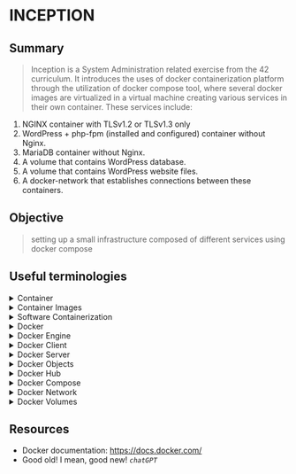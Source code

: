 # INCEPTION
## Summary
> Inception is a System Administration related exercise from the 42 curriculum. It introduces the uses of docker containerization platform through the utilization of docker compose tool, where several docker images are virtualized in a virtual machine creating various services in their own container. These services include:

1. NGINX container with TLSv1.2 or TLSv1.3 only
2. WordPress + php-fpm (installed and configured) container without Nginx.
3. MariaDB container without Nginx.
4. A volume that contains WordPress database.
5. A volume that contains WordPress website files.
6. A docker-network that establishes connections between these containers.


## Objective
>  setting up a small infrastructure composed of different services using docker compose

## Useful terminologies
<details>
    <summary>Container</summary>
    <div>
       <p>A <code>container</code> is a loosely isolated environment that allows building and running software packages (<code>container images</code>).</p>
    </div>
</details>
<details>
    <summary>Container Images</summary>
    <div>
        <code>Container images</code> are packages that include the code and all dependencies to run applications quickly and reliably on any computing environment. It is the unit used to distribute applications.
       </p>
    </div>
</details>
<details>
    <summary>Software Containerization</summary>
    <div>
        <p>
            <code>Software containerization</code> is an OS virtualization method that is used to run and deploy containers without the use of Virtulal Machines (VMs).
        <p>
        <p>
            OS Virtualization, aka Operating System-level virtualization is a method of virtualization where a single OS instance is partitioned into multiple isolated containers, each with its own user space and resource allocation, enabling efficient and lightweight virtualization of multiple virtual environments on a single host.
        </p>
    </div>
</details>
<details>
    <summary>Docker</summary>
    <div>
        <code>Docker</code> is a software containerization platform used to develop, ship (package an application, along with the dependencies and configurations into a docker image) and run <code>containers</code>.
    </div>
</details>
</details>
<details>
    <summary>Docker Engine</summary>
    <div>
        <p>
            The <code>docker engine</code> is a portion of the docker architecture that consists of several components configured as a client-server implementation where the client and server run simultaneously on the same host.
        </p>
        <p>
            The client communicates with the server usng a REST API, which enables the client to also communicate with a remote server instance
        </p>
    </div>
</details>
<details>
    <summary>Docker Client</summary>
    <div>
        <p>
            The <code>docker client</code> are of two types:
            <ol>
                <li>
                    A command line application named "docker".
                </li>
                <li>
                    A GUI based application named "Docker Desktop".
                </li>
            </ol>
        </p>
        <p>
            Both the CLI and Docker Desktop interact with a <code>docker server</code> and function as the primary interface to manage containers.
        </p>
    </div>
</details>
<details>
    <summary>Docker Server</summary>
    <div>
        <p>
            The <code>docker server</code> is a daemon named <code>dockerd</code>.
        </p>
        <p>
            The <code>dockerd</code> daemon responds to requests from the client via the Docker REST API and can interact with other daemons. Dockerd is also responsible for tracking the life cycle of containers.
        </p>
    </div>
</details>
<details>
    <summary>Docker Objects</summary>
    <div>
        <p>
            Docker objects include networks, storage volumes, plugins
        </p>
    </div>
</details>
<details>
    <summary>Docker Hub</summary>
    <div>
        <p>
           <code>Docker Hub</code> is a Software as a Service (SaaS) docker container registry. <br/>
           <blockquote>SaaS refers to a cloud computing model where s/w applications are provided and accessed over the internet, allowing users to utilize the application's functionalities without the need for local installation or management, typically through subscription-based or pay-per-use pricing model.</blockquote>
        </p>
        <p>
            Docker registries are repositories used to store and distribute container images.
            It's like GitHub but only for docker images. You'll find thousands of public repositories here containing
        </p>
    </div>
</details>
<details>
    <summary>Docker Compose</summary>
    <div>
        <p>
           <code>docker compose</code> is a tool that simplifies the management of multiple docker containers allowing developers to define and orchestrate the configuration of interconnected containers as a single application using a single YAML file.
        </p>
<pre>
        # Sample of a docker compose file that sets up MySQL and Nginx
        version: '3'
        services:
        nginx:
            image: nginx:latest
            ports:
            - 80:80
            volumes:
            - ./nginx.conf:/etc/nginx/nginx.conf
            restart: always

        mysql:
            image: mysql:latest
            ports:
            - 3306:3306
            environment:
            - MYSQL_ROOT_PASSWORD=your_root_password
            volumes:
            - ./mysql-data:/var/lib/mysql
            restart: always

        networks:
          my-network:
            driver: bridge
</pre>
    </div>
</details>

<details>
    <summary>Docker Network</summary>
    <div>
        <p>
            <code>Docker network</code> is a virtual network that enables the communication between docker containers on the same host or across multiple hosts.
        </p>
        <p>
            It provides an isolated environment for containers, allowing them to communicate securely and efficiently with each other. It also enables containers to interact with external networks and services.
        </p>
        <p>
            A <code>network driver</code> is responsible for implementing the network features and behavior of a <code>Docker Network</code>. Docker provides various network drivers such as:- <code>bridge</code>, <code>host</code>, <code>overlay</code>, <code>macvlan</code>, and more.
        </p>
        <pre>
            networks:
              my-network:
                driver: bridge
        </pre>
    </div>
</details>

<details>
    <summary>Docker Volumes</summary>
    <div>
        <p>
            A docker volume is a persistent storage mechanism that allows containers to store and share data with the host machine or other containers. It is a directory or file that resides outside a container's file system and is managed by docker.
        </p>
    </div>
</details>

## Resources
- Docker documentation: https://docs.docker.com/
- Good old! I mean, good new! *`chatGPT`*
